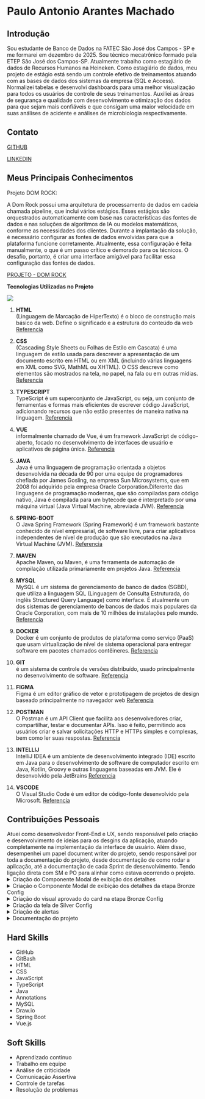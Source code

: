 <h1>Paulo Antonio Arantes Machado</h1>

<h2>Introdução</h2>
Sou estudante de Banco de Dados na FATEC São José dos Campos - SP e me formarei em dezembro de 2025. Sou técnico mecatrônico formado pela ETEP São José dos Campos-SP. Atualmente trabalho como estagiário de dados de Recursos Humanos na Heineken. Como estagiário de dados, meu projeto de estágio está sendo um controle efetivo de treinamentos atuando com as bases de dados dos sistemas da empresa (SQL e Access). Normalizei tabelas e desenvolvi dashboards para uma melhor visualização para todos os usuários de controle de seus treinamentos. Auxiliei as áreas de segurança e qualidade com desenvolvimento e otimização dos dados para que sejam mais confiáveis e que consigam uma maior velocidade em suas análises de acidente e análises de microbiologia respectivamente.

<h2>Contato</h2>

[GITHUB](https://github.com/BozzanoO)

[LINKEDIN](www.linkedin.com/in/pedro-bozzano)

<h2>Meus Principais Conhecimentos</h2>
Projeto DOM ROCK: <br>
  
A Dom Rock possui uma arquitetura de processamento de dados em cadeia chamada pipeline, que inclui vários estágios. Esses estágios são orquestrados automaticamente com base nas características das fontes de dados e nas soluções de algoritmos de IA ou modelos matemáticos, conforme as necessidades dos clientes. Durante a implantação da solução, é necessário configurar as fontes de dados envolvidas para que a plataforma funcione corretamente. Atualmente, essa configuração é feita manualmente, o que é um passo crítico e demorado para os técnicos. O desafio, portanto, é criar uma interface amigável para facilitar essa configuração das fontes de dados.

[PROJETO - DOM ROCK](https://github.com/wiz-fatec/dom-rock-pipeline-configurator)

<b>Tecnologias Utilizadas no Projeto</b>
<div>
    <img src="https://skillicons.dev/icons?i=html,css,typescript,vue,java,spring,maven,mysql,docker,git,figma,postman,idea,vscode" /><br>
</div>

1. **HTML**<br>
    (Linguagem de Marcação de HiperTexto) é o bloco de construção mais básico da web. Define o significado e a estrutura do conteúdo da web
    [Referencia](https://developer.mozilla.org/pt-BR/docs/Web/HTML)

2. **CSS**<br>
    (Cascading Style Sheets ou Folhas de Estilo em Cascata) é uma linguagem de estilo usada para descrever a apresentação de um documento escrito em HTML ou em XML (incluindo várias linguagens em XML como SVG, MathML ou XHTML). O CSS descreve como elementos são mostrados na tela, no papel, na fala ou em outras mídias.
    [Referencia](https://developer.mozilla.org/pt-BR/docs/Web/CSS)

3. **TYPESCRIPT**<br>
    TypeScript é um superconjunto de JavaScript, ou seja, um conjunto de ferramentas e formas mais eficientes de escrever código JavaScript, adicionando recursos que não estão presentes de maneira nativa na linguagem.
    [Referencia](https://tecnoblog.net/responde/o-que-e-typescript-guia-para-iniciantes/)

4. **VUE**<br>
    informalmente chamado de Vue, é um framework JavaScript de código-aberto, focado no desenvolvimento de interfaces de usuário e aplicativos de página única.
    [Referencia](https://vuejs.org/)

5. **JAVA**<br>
    Java é uma linguagem de programação orientada a objetos desenvolvida na década de 90 por uma equipe de programadores chefiada por James Gosling, na empresa Sun Microsystems, que em 2008 foi adquirido pela empresa Oracle Corporation.Diferente das linguagens de programação modernas, que são compiladas para código nativo, Java é compilada para um bytecode que é interpretado por uma máquina virtual (Java Virtual Machine, abreviada JVM). 
    [Referencia](https://docs.oracle.com/en/java/)

6. **SPRING-BOOT**<br>
    O Java Spring Framework (Spring Framework) é um framework bastante conhecido   de nível empresarial, de software livre, para criar aplicativos independentes de nível de produção que são executados na Java Virtual Machine (JVM).
    [Referencia](https://spring.io/projects/spring-boot)

7. **MAVEN**<br>
    Apache Maven, ou Maven, é uma ferramenta de automação de compilação utilizada primariamente em projetos Java.
    [Referencia](https://maven.apache.org/)

8. **MYSQL**<br>
    MySQL é um sistema de gerenciamento de banco de dados (SGBD), que utiliza a linguagem SQL (Linguagem de Consulta Estruturada, do inglês Structured Query Language) como interface. É atualmente um dos sistemas de gerenciamento de bancos de dados mais populares da Oracle Corporation, com mais de 10 milhões de instalações pelo mundo.
    [Referencia](https://www.mysql.com/)

9. **DOCKER**<br>
    Docker é um conjunto de produtos de plataforma como serviço (PaaS) que usam virtualização de nível de sistema operacional para entregar software em pacotes chamados contêineres.
    [Referencia](https://www.docker.com/)

10. **GIT**<br>
    é um sistema de controle de versões distribuído, usado principalmente no desenvolvimento de software.
    [Referencia](https://git-scm.com/)

11. **FIGMA**<br>
    Figma é um editor gráfico de vetor e prototipagem de projetos de design baseado principalmente no navegador web
    [Referencia](https://www.figma.com/pt-br/)

12. **POSTMAN**<br>
    O Postman é um API Client que facilita aos desenvolvedores criar, compartilhar, testar e documentar APIs. Isso é feito, permitindo aos usuários criar e salvar solicitações HTTP e HTTPs simples e complexas, bem como ler suas respostas.
    [Referencia](https://www.postman.com/)

13. **INTELLIJ**<br>
    IntelliJ IDEA é um ambiente de desenvolvimento integrado (IDE) escrito em Java para o desenvolvimento de software de computador escrito em Java, Kotlin, Groovy e outras linguagens baseadas em JVM. Ele é desenvolvido pela JetBrains
    [Referencia](https://www.jetbrains.com/pt-br/idea/)

14. **VSCODE**<br>
    O Visual Studio Code é um editor de código-fonte desenvolvido pela Microsoft.
    [Referencia](https://code.visualstudio.com/)

    
<h2>Contribuições Pessoais</h2>
Atuei como desenvolvedor Front-End e UX, sendo responsável pelo criação e desenvolvimento de ideias para os desgins da aplicação, atuando completamente na implementação da interface de usuário. Além disso, desempenhei um papel document writer do projeto, sendo responsável por toda a documentação do projeto, desde documentação de como rodar a aplicação, até a documentação de cada Sprint de desenvolvimento. Tendo ligação direta com SM e PO para alinhar como estava ocorrendo o projeto.

<details>
<summary>Criação do Componente Modal de exibição dos detalhes</summary>
    Criei o componente que nomeamos de "Modal" responsável por armazenar os detalhes da configuração em cada etapa de configurção.<br>
    - Aprendi a criação de componentes com vue.js, mas tive muitos problemas para criar um mesmo componente que pudesse ser reutilizado diversas vezes em situações diferentes. Sempre barrava em alguma condição que não era atendida no meu componente o que fez eu refazer o código diversas vezes.
</details>

<details>
<summary>Criação o Componente Modal de exibição dos detalhes da etapa Bronze Config</summary>
    Com o componente criado, atuei montando a configuração do modal da Bronze Config, que ao acessar a configuração desejada, informava se ela estava aprovada ou não aprovada de acordo com as condições definidas pelo cliente (Para estar aprovada, um colaborador com permissão Bronze devia conferir todas informações fornecidas pela configuração Bronze e se condizer como verdadeiro, o colaborador com permissão Bronze deve difinir ao menos uma coluna para ser denominada Hash).<br>
    - Nessa etapa onde tive que recriar o componente diversas vezes, pois a alteração feita no componente pai estava conflitando com os filhos. Aqui também atuei na lógica de verificação de aprovação das colunas e verificação da existência de uma coluna Hash para que o status seja atualizado para aprovado no Modal de configuração.
</details>

<details>
<summary>Criação do visual aprovado do card na etapa Bronze Config</summary>
    O Card foi desenvolvido pelo Paulo (Full-Stack) que armazena o título da configuração feita pelo usuário. Ele funciona como uma lista de configurações onde o cliente conseguirá verificar quais configurações já foram criadas anteriormente e seleciona-las caso deseja editar em qualquer etapa da pipeline (Landing Zone, Bronze, Silver). Na etapa Bronze, além do modal que deveria exibir a informação de aprovação, o cliente solicitou uma visualização prévia no card criado e que fosse mais visual para aprovado ou reprovado. Então criei um ícone que, de acordo com o status da configuração, atualizava para dar esse informativo para o cliente.<br>
    - Com a lógica criada já anteriormente por mim feita, tive que apenas transportar a informação de um componente ao outro. Não tive muita dificuldade em desenvolvimento, mas foi dificultoso chegar em um acordo com o cliente, já que o mesmo buscava requisitos de experiência diferente a cada vez que apresentavámos, mudando diversas vezes o ícone ou formato de como ele queria ver esse status visualmente. Mas chegamos na conclusão de um ícone correto ou incorreto para cada status.
</details>

<details>
<summary>Criação da tela de Silver Config</summary>
    Apoiado pela equipe criei a tela de Silver Config, precisei buscar novos conhecimentos, principalmente em java, pois estava atuando até o momento apenas com o front-end, para que pudesse verificar como iriamos mandar os dados e consumi-los no front-end para exibição e configuração na etapa Silver da aplicação. Criei o desgin da tela pelo figma e a tela pós todos requisitos definidos para o projeto. Tive alguns problemas pessoais neste perído, então após o desenvolvimento do Desgin, tive que me afastar para repouso médico devido a ter adquirido Dengue. Por isso necessitei do apoio de minha equipe para finalização desta minha tarefa.<br>
    - Devido a doença, não consegui me aprofundar tanto quanto gostaria nesta task, para obter mais conhecimento. Mas aprendi muito sobre experiência de usuário, pois desenvolvi toda tela para o cliente que foi aprovado, com alguns detalhes apenas para ser mudado.
</details>

<details>
<summary>Criação de alertas</summary>
    Criei o design dos alertas via figma e implementei-o no nosso projeto, como alerta de informações incongruentes, falta de dados, limite de caracteres excedido, etc. Eles funcionavam como pop-ups, e como o PO junto ao cliente dicidiu, todos os alertas necessitavam de uma ação, como um clique por exemplo, para que ele fosse fechado. Isso para que o usuário consiga verificar o erro com calma sem que o alerta desapareça antes de que ele leia.<br>
    - Aprendi a trabalhar com pop-ups e tratativas de erros com TypeScript, a implementação foi tranquila. A dificuldade foi entender e verificar se todos os erros estão sendo tratados. Essa tarefa acabou gerando muitos bugs visuais de sobreposição de componentes, mas todos tratados dentro da sprint conforme programado.
</details>

<details>
<summary>Documentação do projeto</summary>
    Criei toda a documentação do projeto. Precisei aprender sobre todas as funcionalidades do front-end e back-end para registrá-las. Verifiquei todos os requisitos necessários para que a aplicação rode. Criei o manual do usuário, manual de instalação e documentação da sprint, detalhando cada gráfico de burndown e cada task desenvolvida.<br>
    - Aprendi sobre a documentação de projetos, em todas as áreas: Manual do Usuário, Manual de Instalação, Backlog de sprint, Backlog de produto.
</details>


<h2>Hard Skills</h2>
<ul>
    <li>GitHub</li>
    <li>GitBash</li>
    <li>HTML</li>
    <li>CSS</li>
    <li>JavaScript</li>
    <li>TypeScript</li>
    <li>Java</li>
    <li>Annotations</li>
    <li>MySQL</li>
    <li>Draw.io</li>
    <li>Spring Boot</li>
    <li>Vue.js</li>
</ul>

<h2>Soft Skills</h2>
<ul>
    <li>Aprendizado continuo</li>
    <li>Trabalho em equipe</li>
    <li>Análise de criticidade</li>
    <li>Comunicação Assertiva</li>
    <li>Controle de tarefas</li>
    <li>Resolução de problemas</li>
</ul>
